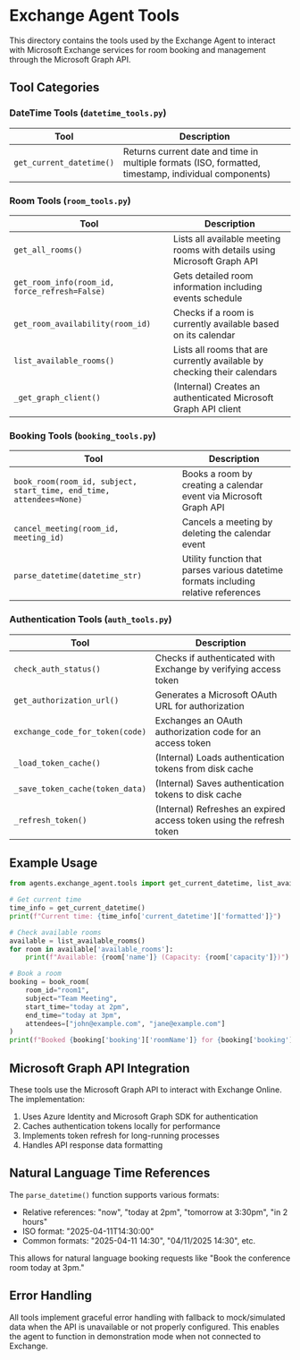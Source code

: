 # Exchange Agent Tools

This directory contains the tools used by the Exchange Agent to interact with Microsoft Exchange services for room booking and management through the Microsoft Graph API.

## Tool Categories

### DateTime Tools (`datetime_tools.py`)

| Tool                     | Description                                                                                          |
| ------------------------ | ---------------------------------------------------------------------------------------------------- |
| `get_current_datetime()` | Returns current date and time in multiple formats (ISO, formatted, timestamp, individual components) |

### Room Tools (`room_tools.py`)

| Tool                                          | Description                                                              |
| --------------------------------------------- | ------------------------------------------------------------------------ |
| `get_all_rooms()`                             | Lists all available meeting rooms with details using Microsoft Graph API |
| `get_room_info(room_id, force_refresh=False)` | Gets detailed room information including events schedule                 |
| `get_room_availability(room_id)`              | Checks if a room is currently available based on its calendar            |
| `list_available_rooms()`                      | Lists all rooms that are currently available by checking their calendars |
| `_get_graph_client()`                         | (Internal) Creates an authenticated Microsoft Graph API client           |

### Booking Tools (`booking_tools.py`)

| Tool                                                                | Description                                                                         |
| ------------------------------------------------------------------- | ----------------------------------------------------------------------------------- |
| `book_room(room_id, subject, start_time, end_time, attendees=None)` | Books a room by creating a calendar event via Microsoft Graph API                   |
| `cancel_meeting(room_id, meeting_id)`                               | Cancels a meeting by deleting the calendar event                                    |
| `parse_datetime(datetime_str)`                                      | Utility function that parses various datetime formats including relative references |

### Authentication Tools (`auth_tools.py`)

| Tool                            | Description                                                          |
| ------------------------------- | -------------------------------------------------------------------- |
| `check_auth_status()`           | Checks if authenticated with Exchange by verifying access token      |
| `get_authorization_url()`       | Generates a Microsoft OAuth URL for authorization                    |
| `exchange_code_for_token(code)` | Exchanges an OAuth authorization code for an access token            |
| `_load_token_cache()`           | (Internal) Loads authentication tokens from disk cache               |
| `_save_token_cache(token_data)` | (Internal) Saves authentication tokens to disk cache                 |
| `_refresh_token()`              | (Internal) Refreshes an expired access token using the refresh token |

## Example Usage

```python
from agents.exchange_agent.tools import get_current_datetime, list_available_rooms, book_room

# Get current time
time_info = get_current_datetime()
print(f"Current time: {time_info['current_datetime']['formatted']}")

# Check available rooms
available = list_available_rooms()
for room in available['available_rooms']:
    print(f"Available: {room['name']} (Capacity: {room['capacity']})")

# Book a room
booking = book_room(
    room_id="room1",
    subject="Team Meeting",
    start_time="today at 2pm",
    end_time="today at 3pm",
    attendees=["john@example.com", "jane@example.com"]
)
print(f"Booked {booking['booking']['roomName']} for {booking['booking']['subject']}")
```

## Microsoft Graph API Integration

These tools use the Microsoft Graph API to interact with Exchange Online. The implementation:

1. Uses Azure Identity and Microsoft Graph SDK for authentication
2. Caches authentication tokens locally for performance
3. Implements token refresh for long-running processes
4. Handles API response data formatting

## Natural Language Time References

The `parse_datetime()` function supports various formats:

- Relative references: "now", "today at 2pm", "tomorrow at 3:30pm", "in 2 hours"
- ISO format: "2025-04-11T14:30:00"
- Common formats: "2025-04-11 14:30", "04/11/2025 14:30", etc.

This allows for natural language booking requests like "Book the conference room today at 3pm."

## Error Handling

All tools implement graceful error handling with fallback to mock/simulated data when the API is unavailable or not properly configured. This enables the agent to function in demonstration mode when not connected to Exchange.
